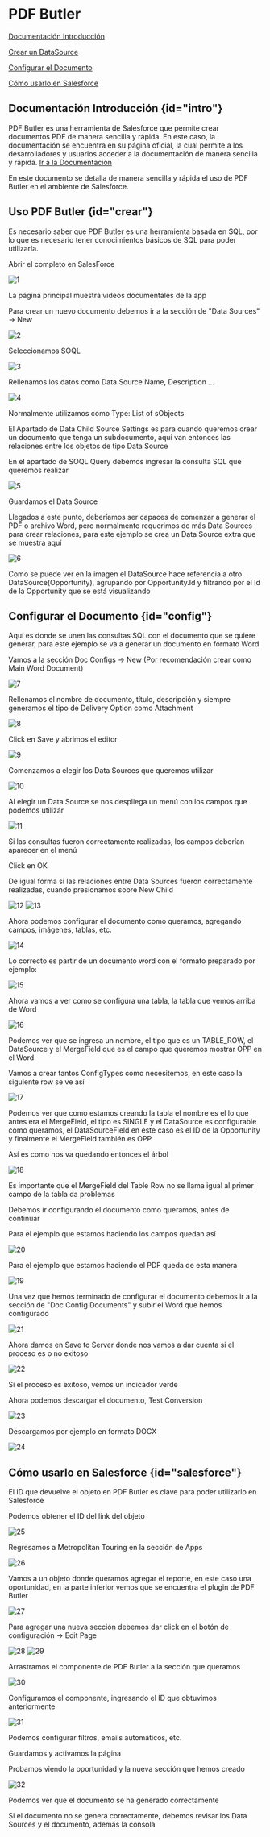 # PDF Butler

<procedure>
    <step>
        <p><a href="#intro">Documentación Introducción</a></p>
    </step>
    <step>
        <p><a href="#crear">Crear un DataSource</a></p>
    </step>
    <step>
        <p><a href="#config"> Configurar el Documento</a></p>
    </step>
    <step>
        <p><a href="#salesforce"> Cómo usarlo en Salesforce</a></p>
    </step>
</procedure>

## Documentación Introducción {id="intro"}

PDF Butler es una herramienta de Salesforce que permite crear documentos PDF de manera sencilla y rápida. En este caso, la documentación se encuentra en 
su página oficial, la cual permite a los desarrolladores y usuarios acceder a la documentación de manera sencilla y rápida.
<a href="https://www.pdfbutler.com/academy.html">Ir a la Documentación</a>

En este documento se detalla de manera sencilla y rápida el uso de PDF Butler en el ambiente de Salesforce.


## Uso PDF Butler {id="crear"}

Es necesario saber que PDF Butler es una herramienta basada en SQL, por lo que es necesario tener conocimientos básicos de SQL para poder utilizarla. 

<procedure>
    <step>
        <p>Abrir el completo en SalesForce</p>
        <img src="../images/PDF_BUTLER/1.png" alt="1"/>
        <p>La página principal muestra videos documentales de la app</p>
    </step>
    <step>
        <p>Para crear un nuevo documento debemos ir a la sección de "Data Sources" -> New</p>
        <img src="../images/PDF_BUTLER/2.png" alt="2"/>
    </step>
    <step>
        <p>Seleccionamos SOQL</p>
        <img src="../images/PDF_BUTLER/3.png" alt="3"/>
    </step>
    <step>
        <p>Rellenamos los datos como Data Source Name, Description ... </p>
        <img src="../images/PDF_BUTLER/4.png" alt="4"/>
        <warning>
            <p>Normalmente utilizamos como Type: List of sObjects</p>
        </warning>
        <warning>
            <p>El Apartado de Data Child Source Settings es para cuando queremos crear un documento que tenga un subdocumento, aquí van entonces las relaciones
            entre los objetos de tipo Data Source</p>
        </warning>
    </step>
    <step>
        <p>En el apartado de SOQL Query debemos ingresar la consulta SQL que queremos realizar</p>
        <img src="../images/PDF_BUTLER/5.png" alt="5"/>
    </step>
    <step>
        <p>Guardamos el Data Source</p>
    </step>
    <step>
        <p>Llegados a este punto, deberíamos ser capaces de comenzar a generar el PDF o archivo Word, pero normalmente
        requerimos de más Data Sources para crear relaciones, para este ejemplo se crea un Data Source extra que se muestra aquí</p>
        <img src="../images/PDF_BUTLER/6.png" alt="6"/>
        <warning>
            <p>Como se puede ver en la imagen el DataSource hace referencia a otro DataSource(Opportunity), agrupando por
                Opportunity.Id y filtrando por el Id de la Opportunity que se está visualizando</p>
        </warning>
    </step>
</procedure>

## Configurar el Documento {id="config"}

Aquí es donde se unen las consultas SQL con el documento que se quiere generar, para este ejemplo se va a generar un documento
en formato Word

<procedure>
    <step>
        <p>Vamos a la sección Doc Configs -> New (Por recomendación crear como Main Word Document)</p>
        <img src="../images/PDF_BUTLER/7.png" alt="7"/>
    </step>
    <step>
        <p>Rellenamos el nombre de documento, título, descripción y siempre generamos el tipo de Delivery Option como Attachment</p>
        <img src="../images/PDF_BUTLER/8.png" alt="8"/>
    </step>
    <step>
        <p>Click en Save y abrimos el editor</p>
        <img src="../images/PDF_BUTLER/9.png" alt="9"/>
    </step>
    <step>
        <p>Comenzamos a elegir los Data Sources que queremos utilizar</p>
        <img src="../images/PDF_BUTLER/10.png" alt="10"/>
    </step>
    <step>
        <p>Al elegir un Data Source se nos despliega un menú con los campos que podemos utilizar</p>
        <img src="../images/PDF_BUTLER/11.png" alt="11"/>
        <warning>
            <p>Si las consultas fueron correctamente realizadas, los campos deberían aparecer en el menú</p>
        </warning>
    </step>
    <step>
        <p>Click en OK</p>
    </step>
    <step>
        <p> De igual forma si las relaciones entre Data Sources fueron correctamente realizadas, cuando presionamos sobre New Child </p>
        <img src="../images/PDF_BUTLER/12.png" alt="12"/>
        <img src="../images/PDF_BUTLER/13.png" alt="13"/>
    </step>
    <step>
        <p>Ahora podemos configurar el documento como queramos, agregando campos, imágenes, tablas, etc.</p>
        <img src="../images/PDF_BUTLER/14.png" alt="14"/>
        <warning>
            <p>Lo correcto es partir de un documento word con el formato preparado por ejemplo:</p>
            <img src="../images/PDF_BUTLER/15.png" alt="15"/>
        </warning>
    </step>
    <step>
        <p>Ahora vamos a ver como se configura una tabla, la tabla que vemos arriba de Word</p>
        <img src="../images/PDF_BUTLER/16.png" alt="16"/>
        <p>Podemos ver que se ingresa un nombre, el tipo que es un TABLE_ROW, el DataSource y el MergeField que es el campo que queremos mostrar OPP en el Word</p>
    </step>
    <step>
        <p>Vamos a crear tantos ConfigTypes como necesitemos, en este caso la siguiente row se ve así</p>
        <img src="../images/PDF_BUTLER/17.png" alt="17"/>
        <p>Podemos ver que como estamos creando la tabla el nombre es el lo que antes era el MergeField, el tipo es SINGLE y el DataSource es configurable como queramos, el DataSourceField en este caso es el ID de la Opportunity y finalmente el MergeField también es OPP</p>
        <warning>
            <p>Así es como nos va quedando entonces el árbol</p>
            <img src="../images/PDF_BUTLER/18.png" alt="18"/>
        </warning>
        <warning>
            <p>Es importante que el MergeField del Table Row no se llama igual al primer campo de la tabla da problemas</p>
        </warning>
    </step>
    <step>
        <p>Debemos ir configurando el documento como queramos, antes de continuar </p>
        <warning>
            <p>Para el ejemplo que estamos haciendo los campos quedan así</p>
            <img src="../images/PDF_BUTLER/20.png" alt="20"/>
            <p>Para el ejemplo que estamos haciendo el PDF queda de esta manera</p>
            <img src="../images/PDF_BUTLER/19.png" alt="19"/>
        </warning>
    </step>
    <step>
        <p>Una vez que hemos terminado de configurar el documento debemos ir a la sección de "Doc Config Documents" y subir el Word que hemos configurado</p>
        <img src="../images/PDF_BUTLER/21.png" alt="21"/>
    </step>
    <step>
        <p>Ahora damos en Save to Server donde nos vamos a dar cuenta si el proceso es o no exitoso</p>
        <img src="../images/PDF_BUTLER/22.png" alt="22"/>
        <warning>
            <p>Si el proceso es exitoso, vemos un indicador verde</p>
        </warning>
    </step>
    <step>
        <p>Ahora podemos descargar el documento, Test Conversion </p>
        <img src="../images/PDF_BUTLER/23.png" alt="23"/>
    </step>
    <step>
        <p>Descargamos por ejemplo en formato DOCX</p>
        <img src="../images/PDF_BUTLER/24.png" alt="24"/>
    </step>
</procedure>

## Cómo usarlo en Salesforce {id="salesforce"}

El ID que devuelve el objeto en PDF Butler es clave para poder utilizarlo en Salesforce

<procedure>
    <step>
        <p>Podemos obtener el ID del link del objeto</p>
        <img src="../images/PDF_BUTLER/25.png" alt="25"/>
    </step>
    <step>
        <p>Regresamos a Metropolitan Touring en la sección de Apps</p>
        <img src="../images/PDF_BUTLER/26.png" alt="26"/>
    </step>
    <step>
        <p>Vamos a un objeto donde queramos agregar el reporte, en este caso una oportunidad, en la parte inferior vemos que se encuentra el plugin de PDF Butler</p>
        <img src="../images/PDF_BUTLER/27.png" alt="27"/>
    </step>
    <step>
        <p>Para agregar una nueva sección debemos dar click en el botón de configuración -> Edit Page</p>
        <img src="../images/PDF_BUTLER/28.png" alt="28"/>
        <img src="../images/PDF_BUTLER/29.png" alt="29"/>
    </step>
    <step>
        <p>Arrastramos el componente de PDF Butler a la sección que queramos</p>
        <img src="../images/PDF_BUTLER/30.png" alt="30"/>
    </step>
    <step>
        <p>Configuramos el componente, ingresando el ID que obtuvimos anteriormente</p>
        <img src="../images/PDF_BUTLER/31.png" alt="31"/>
        <warning>
            <p>Podemos configurar filtros, emails automáticos, etc.</p>
        </warning>
    </step>
    <step>
        <p>Guardamos y activamos la página</p>
    </step>
    <step>
        <p>Probamos viendo la oportunidad y la nueva sección que hemos creado</p>
        <img src="../images/PDF_BUTLER/32.png" alt="32"/>
    </step>
    <step>
        <p>Podemos ver que el documento se ha generado correctamente</p>
        <warning>
            <p>Si el documento no se genera correctamente, debemos revisar los Data Sources y el documento, además la consola</p>
        </warning>
    </step>
</procedure>
